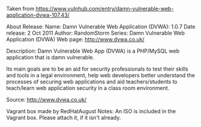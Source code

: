 Taken from https://www.vulnhub.com/entry/damn-vulnerable-web-application-dvwa-107,43/ 

About Release:
    Name: Damn Vulnerable Web Application (DVWA): 1.0.7
    Date release: 2 Oct 2011
    Author: RandomStorm
    Series: Damn Vulnerable Web Application (DVWA)
    Web page: http://www.dvwa.co.uk/

Description:
Damn Vulnerable Web App (DVWA) is a PHP/MySQL web application that is damn vulnerable.

Its main goals are to be an aid for security professionals to test their skills and tools in a legal environment, help web developers better understand the processes of securing web applications and aid teachers/students to teach/learn web application security in a class room environment.

Source: http://www.dvwa.co.uk/

Vagrant box made by RedHatAugust
Notes:
    An ISO is included in the Vagrant box. Please attach it, if it isn't already.
